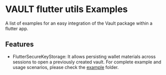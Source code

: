 # VAULT flutter utils Examples

A list of examples for an easy integration of the Vault package within a flutter app.

## Features

- FlutterSecureKeyStorage: It allows persisting wallet materials across sessions to open a previously created vault.
For complete example and usage scenarios, please check the [example](example/flutter_secure_storage) folder.
